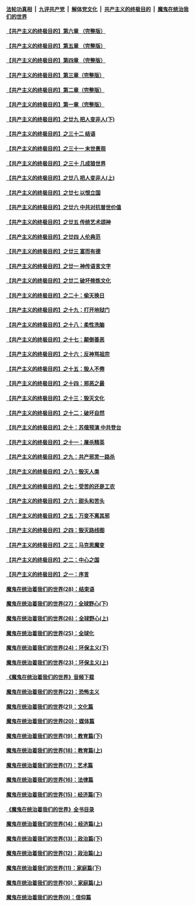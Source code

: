 

####  [法轮功真相](../../../../basic/blob/master/README.md?t=06271002) &nbsp;|&nbsp; [九评共产党](../../../../9ping.md/blob/master/README.md?t=06271002) &nbsp;|&nbsp; [解体党文化](../../../../jtdwh.md/blob/master/README.md?t=06271002)  &nbsp;|&nbsp; [共产主义的终极目的](../../../../gczydzjmd.md/blob/master/README.md?t=06271002) &nbsp;|&nbsp; [魔鬼在统治我们的世界](../../../../mgztzwmdsj.md/blob/master/README.md?t=06271002) 

#### [【共产主义的终极目的】第六章 （完整版）](../pages/nsc422/n11428913.md?t=06271002) 

#### [【共产主义的终极目的】第五章 （完整版）](../pages/nsc422/n11428912.md?t=06271002) 

#### [【共产主义的终极目的】第四章 （完整版）](../pages/nsc422/n11428907.md?t=06271002) 

#### [【共产主义的终极目的】第三章（完整版）](../pages/nsc422/n11428848.md?t=06271002) 

#### [【共产主义的终极目的】第二章（完整版）](../pages/nsc422/n11428831.md?t=06271002) 

#### [【共产主义的终极目的】第一章（完整版）](../pages/nsc422/n11417651.md?t=06271002) 

#### [【共产主义的终极目的】之廿九 把人变非人(下)](../pages/nsc422/n11344140.md?t=06271002) 

#### [【共产主义的终极目的】之三十二 结语](../pages/nsc422/n11360535.md?t=06271002) 

#### [【共产主义的终极目的】之三十一 末世景观](../pages/nsc422/n11351129.md?t=06271002) 

#### [【共产主义的终极目的】之三十 几成狼世界](../pages/nsc422/n11348280.md?t=06271002) 

#### [【共产主义的终极目的】之廿八 把人变非人(上)](../pages/nsc422/n11340492.md?t=06271002) 

#### [【共产主义的终极目的】之廿七 以恨立国](../pages/nsc422/n11336944.md?t=06271002) 

#### [【共产主义的终极目的】之廿六 中共对抗普世价值](../pages/nsc422/n11324785.md?t=06271002) 

#### [【共产主义的终极目的】之廿五 传统艺术颂神](../pages/nsc422/n11296396.md?t=06271002) 

#### [【共产主义的终极目的】之廿四 人伦典范](../pages/nsc422/n11296397.md?t=06271002) 

#### [【共产主义的终极目的】之廿三 富而有德](../pages/nsc422/n11283598.md?t=06271002) 

#### [【共产主义的终极目的】之廿一 神传语言文字](../pages/nsc422/n11263265.md?t=06271002) 

#### [【共产主义的终极目的】之廿二 破坏修炼文化](../pages/nsc422/n11245728.md?t=06271002) 

#### [【共产主义的终极目的】之二十：偷天换日](../pages/nsc422/n11238846.md?t=06271002) 

#### [【共产主义的终极目的】之十九：打开地狱门](../pages/nsc422/n11206376.md?t=06271002) 

#### [【共产主义的终极目的】之十八：柔性洗脑](../pages/nsc422/n11199994.md?t=06271002) 

#### [【共产主义的终极目的】之十七：颠倒善恶](../pages/nsc422/n11179782.md?t=06271002) 

#### [【共产主义的终极目的】之十六：反神骂祖宗](../pages/nsc422/n11166798.md?t=06271002) 

#### [【共产主义的终极目的】之十五：毁人不倦](../pages/nsc422/n11166792.md?t=06271002) 

#### [【共产主义的终极目的】之十四：邪恶之最](../pages/nsc422/n11150249.md?t=06271002) 

#### [【共产主义的终极目的】之十三：毁灭文化](../pages/nsc422/n11135227.md?t=06271002) 

#### [【共产主义的终极目的】之十二：破坏自然](../pages/nsc422/n11135214.md?t=06271002) 

#### [【共产主义的终极目的】之十：苏俄预演 中共登台](../pages/nsc422/n11118424.md?t=06271002) 

#### [【共产主义的终极目的】之十一：屠杀精英](../pages/nsc422/n11118442.md?t=06271002) 

#### [【共产主义的终极目的】之九：共产邪灵一路杀](../pages/nsc422/n11114139.md?t=06271002) 

#### [【共产主义的终极目的】之八：毁灭人类](../pages/nsc422/n11108503.md?t=06271002) 

#### [【共产主义的终极目的】之七：受苦的还是工农](../pages/nsc422/n11101809.md?t=06271002) 

#### [【共产主义的终极目的】之六：甜头和苦头](../pages/nsc422/n11096971.md?t=06271002) 

#### [【共产主义的终极目的】之五：万变不离其邪](../pages/nsc422/n11091285.md?t=06271002) 

#### [【共产主义的终极目的】之四：毁灭路线图](../pages/nsc422/n11086284.md?t=06271002) 

#### [【共产主义的终极目的】之三：马克思魔变](../pages/nsc422/n11061941.md?t=06271002) 

#### [【共产主义的终极目的】之二：中心之国](../pages/nsc422/n11047728.md?t=06271002) 

#### [【共产主义的终极目的】之一：序言](../pages/nsc422/n11086077.md?t=06271002) 

#### [魔鬼在统治着我们的世界(28)：结束语](../pages/nsc422/n10936246.md?t=06271002) 

#### [魔鬼在统治着我们的世界(27)：全球野心(下)](../pages/nsc422/n10928319.md?t=06271002) 

#### [魔鬼在统治着我们的世界(26)：全球野心(上)](../pages/nsc422/n10900318.md?t=06271002) 

#### [魔鬼在统治着我们的世界(25)：全球化](../pages/nsc422/n10788205.md?t=06271002) 

#### [魔鬼在统治着我们的世界(24)：环保主义(下)](../pages/nsc422/n10695307.md?t=06271002) 

#### [魔鬼在统治着我们的世界(23)：环保主义(上)](../pages/nsc422/n10688613.md?t=06271002) 

#### [《魔鬼在统治着我们的世界》音频下载](../pages/nsc422/n10635553.md?t=06271002) 

#### [魔鬼在统治着我们的世界(22)：恐怖主义](../pages/nsc422/n10614727.md?t=06271002) 

#### [魔鬼在统治着我们的世界(21)：文化篇](../pages/nsc422/n10597706.md?t=06271002) 

#### [魔鬼在统治着我们的世界(20)：媒体篇](../pages/nsc422/n10586579.md?t=06271002) 

#### [魔鬼在统治着我们的世界(19)：教育篇(下)](../pages/nsc422/n10564808.md?t=06271002) 

#### [魔鬼在统治着我们的世界(18)：教育篇(上)](../pages/nsc422/n10526970.md?t=06271002) 

#### [魔鬼在统治着我们的世界(17)：艺术篇](../pages/nsc422/n10499093.md?t=06271002) 

#### [魔鬼在统治着我们的世界(16)：法律篇](../pages/nsc422/n10485969.md?t=06271002) 

#### [魔鬼在统治着我们的世界(15)：经济篇(下)](../pages/nsc422/n10469975.md?t=06271002) 

#### [《魔鬼在统治着我们的世界》全书目录](../pages/nsc422/n10464261.md?t=06271002) 

#### [魔鬼在统治着我们的世界(14)：经济篇(上)](../pages/nsc422/n10457370.md?t=06271002) 

#### [魔鬼在统治着我们的世界(13)：政治篇(下)](../pages/nsc422/n10448270.md?t=06271002) 

#### [魔鬼在统治着我们的世界(12)：政治篇(上)](../pages/nsc422/n10444576.md?t=06271002) 

#### [魔鬼在统治着我们的世界(11)：家庭篇(下)](../pages/nsc422/n10440961.md?t=06271002) 

#### [魔鬼在统治着我们的世界(10)：家庭篇(上)](../pages/nsc422/n10435448.md?t=06271002) 

#### [魔鬼在统治着我们的世界(9)：信仰篇](../pages/nsc422/n10432159.md?t=06271002) 

